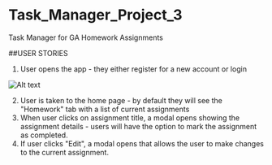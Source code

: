 # Task_Manager_Project_3
Task Manager for GA Homework Assignments

##USER STORIES
1) User opens the app - they either register for a new account or login

![Alt text](https://imgur.com/a/eperHb8)

2) User is taken to the home page - by default they will see the "Homework" tab with a list of current assignments
3) When user clicks on assignment title, a modal opens showing the assignment details - users will have the option to mark the assignment as completed.
4) If user clicks "Edit", a modal opens that allows the user to make changes to the current assignment.
